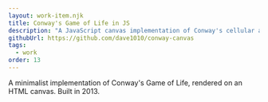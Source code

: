 ```yaml
---
layout: work-item.njk
title: Conway's Game of Life in JS
description: "A JavaScript canvas implementation of Conway's cellular autonoma."
githubUrl: https://github.com/dave1010/conway-canvas
tags:
  - work
order: 13
---
```

A minimalist implementation of Conway's Game of Life, rendered on an HTML canvas. Built in 2013.
